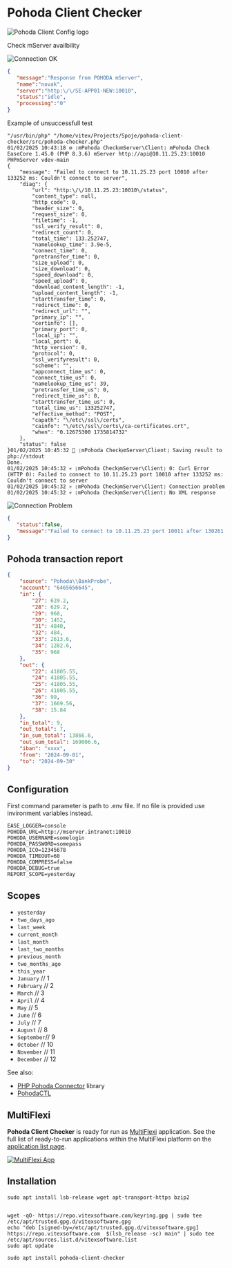 Pohoda Client Checker
=====================

![ Pohoda Client Config logo]( pohoda-client-checker.svg?raw=true)

Check mServer availbility


![Connection OK](connection-success.png?raw=true)

```json
{
   "message":"Response from POHODA mServer",
   "name":"novak",
   "server":"http:\/\/SE-APP01-NEW:10010",
   "status":"idle",
   "processing":"0"
}
```

Example of unsuccessfull test

```
"/usr/bin/php" "/home/vitex/Projects/Spoje/pohoda-client-checker/src/pohoda-checker.php"
01/02/2025 10:43:18 ⚙ ❲mPohoda Check⦒mServer\Client❳ mPohoda Check EaseCore 1.45.0 (PHP 8.3.6) mServer http://api@10.11.25.23:10010 PHPmServer vdev-main
{
    "message": "Failed to connect to 10.11.25.23 port 10010 after 133252 ms: Couldn't connect to server",
    "diag": {
        "url": "http:\/\/10.11.25.23:10010\/status",
        "content_type": null,
        "http_code": 0,
        "header_size": 0,
        "request_size": 0,
        "filetime": -1,
        "ssl_verify_result": 0,
        "redirect_count": 0,
        "total_time": 133.252747,
        "namelookup_time": 3.9e-5,
        "connect_time": 0,
        "pretransfer_time": 0,
        "size_upload": 0,
        "size_download": 0,
        "speed_download": 0,
        "speed_upload": 0,
        "download_content_length": -1,
        "upload_content_length": -1,
        "starttransfer_time": 0,
        "redirect_time": 0,
        "redirect_url": "",
        "primary_ip": "",
        "certinfo": [],
        "primary_port": 0,
        "local_ip": "",
        "local_port": 0,
        "http_version": 0,
        "protocol": 0,
        "ssl_verifyresult": 0,
        "scheme": "",
        "appconnect_time_us": 0,
        "connect_time_us": 0,
        "namelookup_time_us": 39,
        "pretransfer_time_us": 0,
        "redirect_time_us": 0,
        "starttransfer_time_us": 0,
        "total_time_us": 133252747,
        "effective_method": "POST",
        "capath": "\/etc\/ssl\/certs",
        "cainfo": "\/etc\/ssl\/certs\/ca-certificates.crt",
        "when": "0.12675300 1735814732"
    },
    "status": false
}01/02/2025 10:45:32 🌼 ❲mPohoda Check⦒mServer\Client❳ Saving result to php://stdout
Done.
01/02/2025 10:45:32 💀 ❲mPohoda Check⦒mServer\Client❳ 0: Curl Error (HTTP 0): Failed to connect to 10.11.25.23 port 10010 after 133252 ms: Couldn't connect to server
01/02/2025 10:45:32 💀 ❲mPohoda Check⦒mServer\Client❳ Connection problem
01/02/2025 10:45:32 💀 ❲mPohoda Check⦒mServer\Client❳ No XML response

```

![Connection Problem](connection-problem.png?raw=true)

```json
{
   "status":false,
   "message":"Failed to connect to 10.11.25.23 port 10011 after 130261 ms: Couldn't connect to server"
}
```

Pohoda transaction report
-------------------------



```json
{
    "source": "Pohoda\\BankProbe",
    "account": "6465656645",
    "in": {
        "27": 629.2,
        "28": 629.2,
        "29": 968,
        "30": 1452,
        "31": 4840,
        "32": 484,
        "33": 2613.6,
        "34": 1282.6,
        "35": 968
    },
    "out": {
        "22": 41805.55,
        "24": 41805.55,
        "25": 41805.55,
        "26": 41805.55,
        "36": 99,
        "37": 1669.56,
        "38": 15.84
    },
    "in_total": 9,
    "out_total": 7,
    "in_sum_total": 13866.6,
    "out_sum_total": 169006.6,
    "iban": "xxxx",
    "from": "2024-09-01",
    "to": "2024-09-30"
}
```

Configuration
-------------

First command parameter is path to .env file. 
If no file is provided use invironment variables instead.

```env
EASE_LOGGER=console
POHODA_URL=http://mserver.intranet:10010
POHODA_USERNAME=somelogin
POHODA_PASSWORD=somepass
POHODA_ICO=12345678
POHODA_TIMEOUT=60
POHODA_COMPRESS=false
POHODA_DEBUG=true
REPORT_SCOPE=yesterday
```

Scopes
------

 * `yesterday`
 * `two_days_ago`
 * `last_week`
 * `current_month`
 * `last_month`
 * `last_two_months`
 * `previous_month`
 * `two_months_ago`
 * `this_year`
 * `January`  // 1
 * `February` // 2
 * `March`    // 3
 * `April`    // 4
 * `May`      // 5
 * `June`     // 6
 * `July`     // 7
 * `August`   // 8
 * `September`// 9
 * `October`  // 10
 * `November` // 11
 * `December` // 12


See also:

* [PHP Pohoda Connector](https://github.com/VitexSoftware/PHP-Pohoda-Connector) library
* [PohodaCTL](https://github.com/Spoje-NET/pohodactl)

MultiFlexi
----------

**Pohoda Client Checker** is ready for run as [MultiFlexi](https://multiflexi.eu) application.
See the full list of ready-to-run applications within the MultiFlexi platform on the [application list page](https://www.multiflexi.eu/apps.php).

[![MultiFlexi App](https://github.com/VitexSoftware/MultiFlexi/blob/main/doc/multiflexi-app.svg)](https://www.multiflexi.eu/apps.php)

Installation
------------


```shell
sudo apt install lsb-release wget apt-transport-https bzip2


wget -qO- https://repo.vitexsoftware.com/keyring.gpg | sudo tee /etc/apt/trusted.gpg.d/vitexsoftware.gpg
echo "deb [signed-by=/etc/apt/trusted.gpg.d/vitexsoftware.gpg]  https://repo.vitexsoftware.com  $(lsb_release -sc) main" | sudo tee /etc/apt/sources.list.d/vitexsoftware.list
sudo apt update

sudo apt install pohoda-client-checker
```
